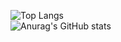 ![Top Langs](https://github-readme-stats.vercel.app/api/top-langs/?username=ksbeasle&show_icons=true&theme=synthwave)
<br>
![Anurag's GitHub stats](https://github-readme-stats.vercel.app/api?username=ksbeasle&show_icons=true&theme=synthwave)


<!---
ksbeasle/ksbeasle is a ✨ special ✨ repository because its `README.md` (this file) appears on your GitHub profile.
You can click the Preview link to take a look at your changes.
--->
